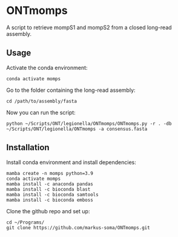 # ONTmomps

A script to retrieve mompS1 and mompS2 from a closed long-read assembly.

## Usage
Activate the conda environment: 

```
conda activate momps
```

Go to the folder containing the long-read assembly:

```
cd /path/to/assembly/fasta
```

Now you can run the script:
```
python ~/Scripts/ONT/legionella/ONTmomps/ONTmomps.py -r . -db ~/Scripts/ONT/legionella/ONTmomps -a consensus.fasta
```


## Installation
Install conda environment and install dependencies: 
```
mamba create -n momps python=3.9 
conda activate momps
mamba install -c anaconda pandas
mamba install -c bioconda blast
mamba install -c bioconda samtools
mamba install -c bioconda emboss
```

Clone the github repo and set up:
```
cd ~/Programs/
git clone https://github.com/markus-soma/ONTmomps.git
```
